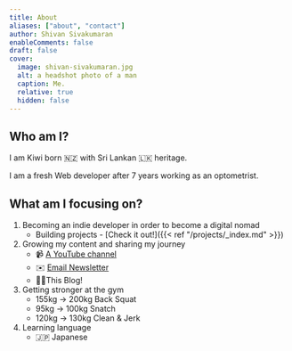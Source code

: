 ```yaml
---
title: About
aliases: ["about", "contact"]
author: Shivan Sivakumaran
enableComments: false
draft: false
cover:
  image: shivan-sivakumaran.jpg
  alt: a headshot photo of a man
  caption: Me.
  relative: true
  hidden: false
---
```


## Who am I?

I am Kiwi born 🇳🇿 with Sri Lankan 🇱🇰 heritage.

I am a fresh Web developer after 7 years working as an optometrist.

## What am I focusing on?

1. Becoming an indie developer in order to become a digital nomad
   - Building projects - [Check it out!]({{< ref "/projects/_index.md" >}})
2. Growing my content and sharing my journey
   - 📹 [A YouTube channel](https://youtube.com/c/shivansivakumaran)
   - ✉️ [Email Newsletter](https://email.shivansivakumaran.com)
   - ✍🏾This Blog!
3. Getting stronger at the gym
   - 155kg -> 200kg Back Squat
   - 95kg -> 100kg Snatch
   - 120kg -> 130kg Clean & Jerk
4. Learning language
   - 🇯🇵 Japanese
